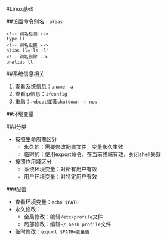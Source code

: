 #Linux基础

##设置命令别名：`alias`
	
	<!-- 别名检测 -->
	type ll
	<!-- 别名设置 -->
	alias ll='ls -l'
	<!-- 别名删除 -->
	unalias ll

##系统信息相关
1. 查看系统信息：`uname -a`
2. 查看ip信息：`ifconfig`
3. 重启：`reboot`或者`shutdown -r now`


##环境变量

###分类
+ 按照生命周期区分 
    - 永久的：需要修改配置文件，变量永久生效
    - 临时的：使用export命令，在当前终端有效，关闭shell失效
+ 按照作用域区分
    - 系统环境变量：对所有用户有效
    - 用户环境变量：对特定用户有效

###配置
+ 查看环境变量：`echo $PATH`
+ 永久修改：
    * 全局修改：编辑`/etc/profile`文件
    * 局部修改：编辑`~/.bash_profile`文件
+ 临时修改：`export $PATH=变量值`
